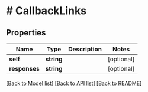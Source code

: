 # # CallbackLinks

## Properties

Name | Type | Description | Notes
------------ | ------------- | ------------- | -------------
**self** | **string** |  | [optional]
**responses** | **string** |  | [optional]

[[Back to Model list]](../../README.md#models) [[Back to API list]](../../README.md#endpoints) [[Back to README]](../../README.md)
